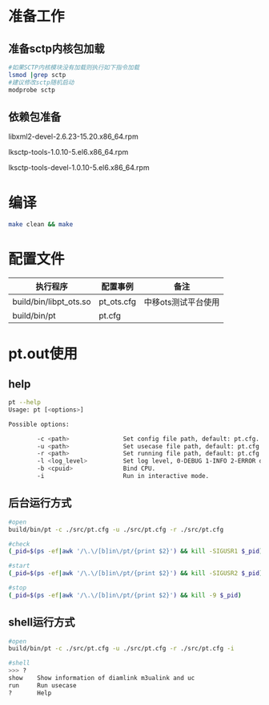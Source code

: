准备工作
=======
准备sctp内核包加载
-----------------

```bash
#如果SCTP内核模块没有加载则执行如下指令加载
lsmod |grep sctp 
#建议修改sctp随机启动
modprobe sctp     
```

依赖包准备
----------

libxml2-devel-2.6.23-15.20.x86\_64.rpm

lksctp-tools-1.0.10-5.el6.x86\_64.rpm

lksctp-tools-devel-1.0.10-5.el6.x86\_64.rpm


编译
====

```bash
make clean && make
```

配置文件
========

执行程序                 | 配置事例     |备注
-------------------------|--------------|-------------------
build/bin/libpt\_ots.so  | pt\_ots.cfg  |中移ots测试平台使用
build/bin/pt             | pt.cfg       |


pt.out使用
========

help
--------
```bash
pt --help
Usage: pt [<options>]

Possible options:

        -c <path>               Set config file path, default: pt.cfg.
        -u <path>               Set usecase file path, default: pt.cfg.
        -r <path>               Set running file path, default: pt.cfg.
        -l <log_level>          Set log level, 0-DEBUG 1-INFO 2-ERROR default: 2.
        -b <cpuid>              Bind CPU.
        -i                      Run in interactive mode.
```

后台运行方式
--------
```bash
#open
build/bin/pt -c ./src/pt.cfg -u ./src/pt.cfg -r ./src/pt.cfg

#check
(_pid=$(ps -ef|awk '/\.\/[b]in\/pt/{print $2}') && kill -SIGUSR1 $_pid)

#start
(_pid=$(ps -ef|awk '/\.\/[b]in\/pt/{print $2}') && kill -SIGUSR2 $_pid)

#stop
(_pid=$(ps -ef|awk '/\.\/[b]in\/pt/{print $2}') && kill -9 $_pid)
```

shell运行方式
--------

```bash
#open
build/bin/pt -c ./src/pt.cfg -u ./src/pt.cfg -r ./src/pt.cfg -i

#shell
>>> ? 
show    Show information of diamlink m3ualink and uc
run     Run usecase
?       Help
```
